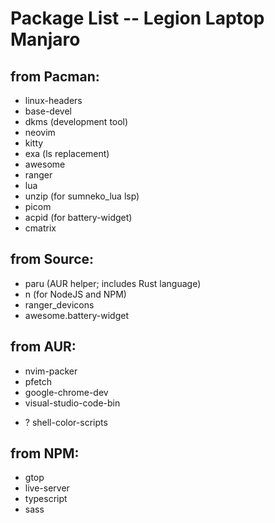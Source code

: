 # Package List -- Legion Laptop Manjaro

## from Pacman:
- linux-headers
- base-devel
- dkms (development tool)
- neovim
- kitty
- exa (ls replacement)
- awesome
- ranger
- lua
- unzip (for sumneko_lua lsp)
- picom
- acpid (for battery-widget)
- cmatrix

## from Source:
- paru (AUR helper; includes Rust language)
- n (for NodeJS and NPM)
- ranger_devicons
- awesome.battery-widget

## from AUR:
- nvim-packer
- pfetch
- google-chrome-dev
- visual-studio-code-bin
* ? shell-color-scripts

## from NPM:
- gtop
- live-server
- typescript
- sass
